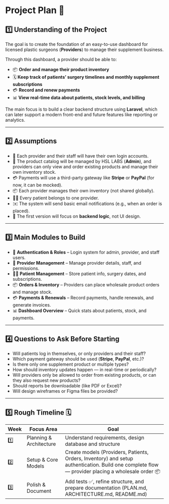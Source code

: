 # Project Plan 📝

## 1️⃣ Understanding of the Project
The goal is to create the foundation of an easy-to-use dashboard for licensed plastic surgeons (**Providers**) to manage their supplement business.

Through this dashboard, a provider should be able to:

- 📦 **Order and manage their product inventory**  
- 🗓️ **Keep track of patients’ surgery timelines and monthly supplement subscriptions**  
- 💳 **Record and renew payments**  
- 📊 **View real-time data about patients, stock levels, and billing**

The main focus is to build a clear backend structure using **Laravel**, which can later support a modern front-end and future features like reporting or analytics.

---

## 2️⃣ Assumptions
- 👤 Each provider and their staff will have their own login accounts.  
- 🏢 The product catalog will be managed by HSL LABS (**Admin**), and providers can only view and order existing products and manage their own inventory stock.  
- 💳 Payments will use a third-party gateway like **Stripe** or **PayPal** (for now, it can be mocked).  
- 📦 Each provider manages their own inventory (not shared globally).  
- 🧑‍⚕️ Every patient belongs to one provider.  
- ✉️ The system will send basic email notifications (e.g., when an order is placed).  
- 🎯 The first version will focus on **backend logic**, not UI design.

---

## 3️⃣ Main Modules to Build
- 🔑 **Authentication & Roles** – Login system for admin, provider, and staff users.  
- 🏥 **Provider Management** – Manage provider details, staff, and permissions.  
- 🧑‍⚕️ **Patient Management** – Store patient info, surgery dates, and subscriptions.  
- 📦 **Orders & Inventory** – Providers can place wholesale product orders and manage stock.  
- 💳 **Payments & Renewals** – Record payments, handle renewals, and generate invoices.  
- 📊 **Dashboard Overview** – Quick stats about patients, stock, and payments.

---

## 4️⃣ Questions to Ask Before Starting
- Will patients log in themselves, or only providers and their staff?  
- Which payment gateway should be used (**Stripe**, **PayPal**, etc.)?  
- Is there only one supplement product or multiple types?  
- How should inventory updates happen — in real-time or periodically?  
- Will providers only be allowed to order from existing products, or can they also request new products?  
- Should reports be downloadable (like PDF or Excel)?  
- Will design wireframes or Figma files be provided?

---

## 5️⃣ Rough Timeline 🗓️

| Week   | Focus Area              | Goal                                                                 |
|--------|------------------------|----------------------------------------------------------------------|
| 1️⃣     | Planning & Architecture | Understand requirements, design database and structure             |
| 2️⃣     | Setup & Core Models      | Create models (Providers, Patients, Orders, Inventory) and setup authentication. Build one complete flow — provider placing a wholesale order 📦 |
| 3️⃣     | Polish & Document        | Add tests ✅, refine structure, and prepare documentation (PLAN.md, ARCHITECTURE.md, README.md) |
